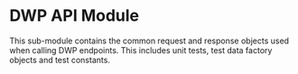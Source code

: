 # DWP API Module

This sub-module contains the common request and response objects used when calling DWP 
endpoints. 
This includes unit tests, test data factory objects and test constants.
